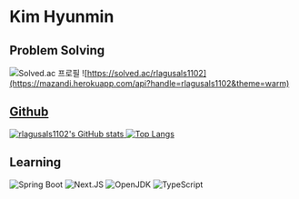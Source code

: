 # Kim Hyunmin

## Problem Solving
![Solved.ac 프로필](http://mazassumnida.wtf/api/v2/generate_badge?boj=rlagusals1102) ![https://solved.ac/rlagusals1102](https://mazandi.herokuapp.com/api?handle=rlagusals1102&theme=warm)
<a href="https://solved.ac/profile/rlagusals1102">

## Github
![rlagusals1102's GitHub stats](https://github-readme-stats.vercel.app/api?username=khm1102&theme=dark&show_icons=true)
[![Top Langs](https://github-readme-stats.vercel.app/api/top-langs/?username=khm1102&langs_count=8&layout=compact&theme=dark)](https://github.com/khm1102)

## Learning
<!-- [![My Skills](https://skillicons.dev/icons?i=react,spring,ts,java&perline=4)](https://skillicons.dev) -->

![Spring Boot](https://img.shields.io/badge/springboot-6DB33F.svg?&style=for-the-badge&logo=springboot&logoColor=white)
![Next.JS](https://img.shields.io/badge/next.js-000000.svg?&style=for-the-badge&logo=next.js&logoColor=white)
![OpenJDK](https://img.shields.io/badge/java-437291.svg?&style=for-the-badge&logo=openjdk&logoColor=white)
![TypeScript](https://img.shields.io/badge/typescript-3178C6.svg?&style=for-the-badge&logo=typescript&logoColor=white)
